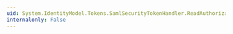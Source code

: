 ```yaml
---
uid: System.IdentityModel.Tokens.SamlSecurityTokenHandler.ReadAuthorizationDecisionStatement(System.Xml.XmlReader)
internalonly: False
---
```

